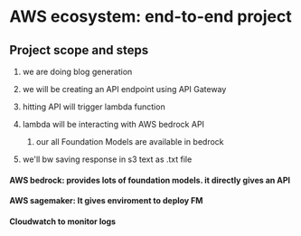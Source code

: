# AWS ecosystem: end-to-end project

## Project scope and steps

1. we are doing blog generation

2. we will be creating an API endpoint using API Gateway
3. hitting API will trigger lambda function
4. lambda will be interacting with AWS bedrock API
   1. our all Foundation Models are available in bedrock
5. we'll bw saving response in s3 text as .txt file

#### AWS bedrock: provides lots of foundation models. it directly gives an API

#### AWS sagemaker: It gives enviroment to deploy FM

#### Cloudwatch to monitor logs
